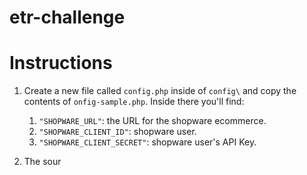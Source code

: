 # etr-challenge

# Instructions

1. Create a new file called ```config.php``` inside of ```config\``` and copy the contents of ```onfig-sample.php```. Inside there you'll find:
    1. ```"SHOPWARE_URL"```: the URL for the shopware ecommerce.
    2. ```"SHOPWARE_CLIENT_ID"```: shopware user.
    3. ```"SHOPWARE_CLIENT_SECRET"```: shopware user's API Key.

2. The sour   
